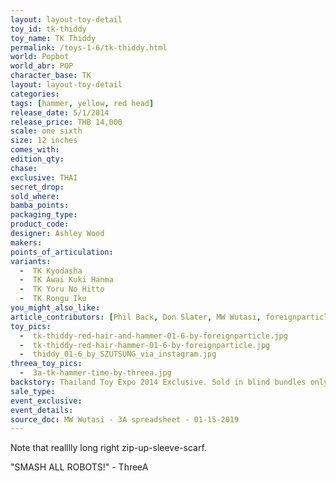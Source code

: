 ```yaml
---
layout: layout-toy-detail 
toy_id: tk-thiddy
toy_name: TK Thiddy
permalink: /toys-1-6/tk-thiddy.html
world: Popbot
world_abr: POP
character_base: TK
layout: layout-toy-detail
categories: 
tags: [hammer, yellow, red head]
release_date: 5/1/2014
release_price: THB 14,000
scale: one sixth
size: 12 inches
comes_with: 
edition_qty: 
chase: 
exclusive: THAI
secret_drop: 
sold_where: 
bamba_points: 
packaging_type: 
product_code: 
designer: Ashley Wood
makers: 
points_of_articulation: 
variants: 
  -  TK Kyodasha
  -  TK Awai Kuki Hanma
  -  TK Yoru No Hitto
  -  TK Rongu Iku
you_might_also_like: 
article_contributors: [Phil Back, Don Slater, MW Wutasi, foreignparticle, szutsung]
toy_pics: 
  -  tk-thiddy-red-hair-and-hammer-01-6-by-foreignparticle.jpg
  -  tk-thiddy-red-hair-hammer-01-6-by-foreignparticle.jpg
  -  thiddy_01-6_by_SZUTSUNG_via_instagram.jpg
threea_toy_pics:
  -  3a-tk-hammer-time-by-threea.jpg
backstory: Thailand Toy Expo 2014 Exclusive. Sold in blind bundles only (Thiddy + Thai Pascha + Mighty Square). Thiddy in red shirt and version in yellow shirt.
sale_type: 
event_exclusive: 
event_details: 
source_doc: MW Wutasi - 3A spreadsheet - 01-15-2019
---
```

Note that realllly long right zip-up-sleeve-scarf.

"SMASH ALL ROBOTS!" - ThreeA